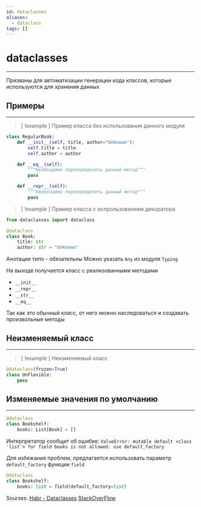 ```yaml
---
id: dataclasses
aliases:
  - dataclass
tags: []
---
```


# dataclasses
---
Призваны для автоматизации генерации кода классов, которые используются для хранения данных


## Примеры
---
>[ !example ] Пример класса без использования данного модуля
```python
class RegularBook:
    def __init__(self, title, author="Unknown"):
        self.title = title
        self.author = author

    def __eq__(self):
        """Необходимо переопределить данный метод"""
        pass

    def __repr__(self):
        """Необходимо переопределить данный метод"""
        pass
```

>[ !example ] Пример класса с испрользованием декоратора
```python
from dataclasses import dataclass

@dataclass
class Book:
    title: str
    author: str = "Unknown"
```
Aнотации типо - обязательны
    Можно указать `Any` из модуля `Typing`

На выходе получается класс с реализованными методами
- `__init__`
- `__repr__`
- `__str__`
- `__eq__`

Так как это обычный класс, от него можно наследоваться и создавать произвольные методы


## Неизменяемый класс
---
>[ !example ] Неизменяемый класс
```python
@dataclass(frozen=True)
class UnFlexible:
    pass
```


## Изменяемые значения по умолчанию
---
```python
@dataclass
class Bookshelf:
    books: List[Book] = []
```
Интерпретатор сообщит об ошибке:
`ValueError: mutable default <class 'list'> for field books is not allowed: use default_factory`

Для избежания проблем, предлагается использовать параметр `default_factory` функции `field`

```python
@dataclass
class Bookshelf:
    books: list = field(default_factory=list)
```


Sourses:
    [Habr - Dataclasses](https://habr.com/ru/articles/415829/)
    [StackOverFlow](https://stackoverflow.com/questions/53632152/why-cant-dataclasses-have-mutable-defaults-in-their-class-attributes-declaratio)
